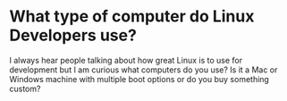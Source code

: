 # What type of computer do Linux Developers use?

I always hear people talking about how great Linux is to use for development but I am curious what computers do you use? Is it a Mac or Windows machine with multiple boot options or do you buy something custom?